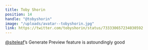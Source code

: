 ```yaml
---
title: Toby Shorin
position: 14
handle: "@tobyshorin"
image: "/uploads/avatar--tobyshorin.jpg"
link: https://twitter.com/tobyshorin/status/733330657234030592
---
```


[@siteleaf](https://twitter.com/siteleaf)’s Generate Preview feature is astoundingly good
